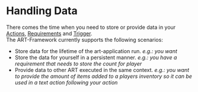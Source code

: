 # Handling Data

There comes the time when you need to store or provide data in your [Actions](actions.md), [Requirements](requirements.md) and [Trigger](trigger.md).  
The ART-Framework currently supports the following scenarios:

* Store data for the lifetime of the art-application run.
  *e.g.: you want*
* Store the data for yourself in a persistent manner.
  *e.g.: you have a requirement that needs to store the count for player*
* Provide data to other ART executed in the same context.
  *e.g.: you want to provide the amount of items added to a players inventory so it can be used in a text action following your action*
